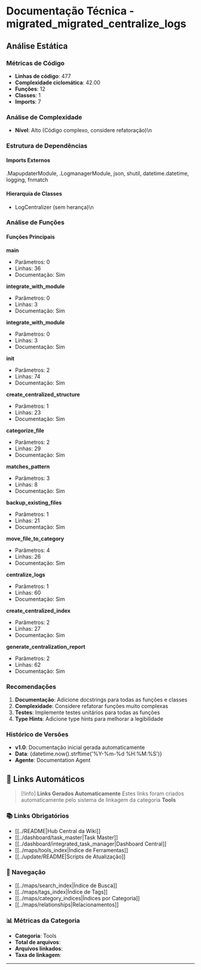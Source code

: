 # Documentação Técnica - migrated_migrated_centralize_logs

## Análise Estática

### Métricas de Código
- **Linhas de código**: 477
- **Complexidade ciclomática**: 42.00
- **Funções**: 12
- **Classes**: 1
- **Imports**: 7

### Análise de Complexidade
- **Nível**: Alto (Código complexo, considere refatoração)\n
### Estrutura de Dependências

#### Imports Externos
.MapupdaterModule, .LogmanagerModule, json, shutil, datetime.datetime, logging, fnmatch

#### Hierarquia de Classes
- LogCentralizer (sem herança)\n
### Análise de Funções

#### Funções Principais
**main**
- Parâmetros: 0
- Linhas: 36
- Documentação: Sim

**integrate_with_module**
- Parâmetros: 0
- Linhas: 3
- Documentação: Sim

**integrate_with_module**
- Parâmetros: 0
- Linhas: 3
- Documentação: Sim

**__init__**
- Parâmetros: 2
- Linhas: 74
- Documentação: Sim

**create_centralized_structure**
- Parâmetros: 1
- Linhas: 23
- Documentação: Sim

**categorize_file**
- Parâmetros: 2
- Linhas: 29
- Documentação: Sim

**matches_pattern**
- Parâmetros: 3
- Linhas: 8
- Documentação: Sim

**backup_existing_files**
- Parâmetros: 1
- Linhas: 21
- Documentação: Sim

**move_file_to_category**
- Parâmetros: 4
- Linhas: 26
- Documentação: Sim

**centralize_logs**
- Parâmetros: 1
- Linhas: 60
- Documentação: Sim

**create_centralized_index**
- Parâmetros: 2
- Linhas: 27
- Documentação: Sim

**generate_centralization_report**
- Parâmetros: 2
- Linhas: 62
- Documentação: Sim

### Recomendações

1. **Documentação**: Adicione docstrings para todas as funções e classes
2. **Complexidade**: Considere refatorar funções muito complexas
3. **Testes**: Implemente testes unitários para todas as funções
4. **Type Hints**: Adicione type hints para melhorar a legibilidade

### Histórico de Versões

- **v1.0**: Documentação inicial gerada automaticamente
- **Data**: {datetime.now().strftime('%Y-%m-%d %H:%M:%S')}
- **Agente**: Documentation Agent


## 🔗 **Links Automáticos**

> [!info] **Links Gerados Automaticamente**
> Estes links foram criados automaticamente pelo sistema de linkagem da categoria **Tools**

### **📚 Links Obrigatórios**
- [[../README|Hub Central da Wiki]]
- [[../dashboard/task_master|Task Master]]
- [[../dashboard/integrated_task_manager|Dashboard Central]]
- [[../maps/tools_index|Índice de Ferramentas]]
- [[../update/README|Scripts de Atualização]]

### **🧭 Navegação**
- [[../maps/search_index|Índice de Busca]]
- [[../maps/tags_index|Índice de Tags]]
- [[../maps/category_indices|Índices por Categoria]]
- [[../maps/relationships|Relacionamentos]]

### **📊 Métricas da Categoria**
- **Categoria**: Tools
- **Total de arquivos**: <!-- Contador automático -->
- **Arquivos linkados**: <!-- Contador automático -->
- **Taxa de linkagem**: <!-- Percentual automático -->

---

